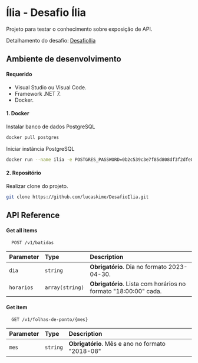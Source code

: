 
# Ília - Desafio Ília

Projeto para testar o conhecimento sobre exposição de API.

Detalhamento do desafio:
[DesafioIlia](https://github.com/IAmHopp/desafio-ilia)



## Ambiente de desenvolvimento

#### Requerido
 - Visual Studio ou Visual Code.
 - Framework .NET 7.
 - Docker.

#### 1. Docker
Instalar banco de dados PostgreSQL
```bash
docker pull postgres
```

Iniciar instância PostgreSQL
```bash
docker run --name ilia -e POSTGRES_PASSWORD=0b2c539c3e7f85d808df3f2dfe8906b9 -p 5432:5432 -d postgres
```

#### 2. Repositório

Realizar clone do projeto.
```bash
git clone https://github.com/lucaskime/DesafioIlia.git
```
    
## API Reference

#### Get all items

```http
  POST /v1/batidas
```

| Parameter | Type     | Description                |
| :-------- | :------- | :------------------------- |
| `dia` | `string` | **Obrigatório**. Dia no formato 2023-04-30. |
| `horarios` | `array(string)` | **Obrigatório**. Lista com horários no formato "18:00:00" cada. |

#### Get item

```http
  GET /v1/folhas-de-ponto/{mes}
```

| Parameter | Type     | Description                       |
| :-------- | :------- | :-------------------------------- |
| `mes`      | `string` | **Obrigatório**. Mês e ano no formato "2018-08" |

